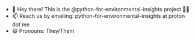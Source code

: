 - 👋 Hey there! This is the @python-for-environmental-insights project 🐍💚
- 📫 Reach us by emailing: python-for-environmental-insights at proton dot me
- 😄 Pronouns: They/Them

<!---
python-for-environmental-insights/python-for-environmental-insights is a ✨ special ✨ repository because its `README.md` (this file) appears on your GitHub profile.
You can click the Preview link to take a look at your changes.
--->
